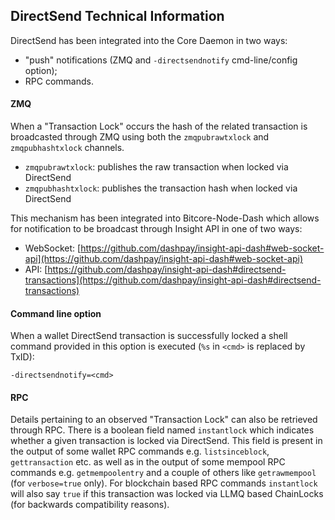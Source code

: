 ## DirectSend Technical Information

DirectSend has been integrated into the Core Daemon in two ways:
* "push" notifications (ZMQ and `-directsendnotify` cmd-line/config option);
* RPC commands.

#### ZMQ

When a "Transaction Lock" occurs the hash of the related transaction is broadcasted through ZMQ using both the `zmqpubrawtxlock` and `zmqpubhashtxlock` channels.

* `zmqpubrawtxlock`: publishes the raw transaction when locked via DirectSend
* `zmqpubhashtxlock`: publishes the transaction hash when locked via DirectSend

This mechanism has been integrated into Bitcore-Node-Dash which allows for notification to be broadcast through Insight API in one of two ways:
* WebSocket: [https://github.com/dashpay/insight-api-dash#web-socket-api](https://github.com/dashpay/insight-api-dash#web-socket-api)
* API: [https://github.com/dashpay/insight-api-dash#directsend-transactions](https://github.com/dashpay/insight-api-dash#directsend-transactions)

#### Command line option

When a wallet DirectSend transaction is successfully locked a shell command provided in this option is executed (`%s` in `<cmd>` is replaced by TxID):

```
-directsendnotify=<cmd>
```

#### RPC

Details pertaining to an observed "Transaction Lock" can also be retrieved through RPC. There is a boolean field named `instantlock` which indicates whether a given transaction is locked via DirectSend. This field is present in the output of some wallet RPC commands e.g. `listsinceblock`, `gettransaction` etc. as well as in the output of some mempool RPC commands e.g. `getmempoolentry` and a couple of others like `getrawmempool` (for `verbose=true` only). For blockchain based RPC commands `instantlock` will also say `true` if this transaction was locked via LLMQ based ChainLocks (for backwards compatibility reasons).
